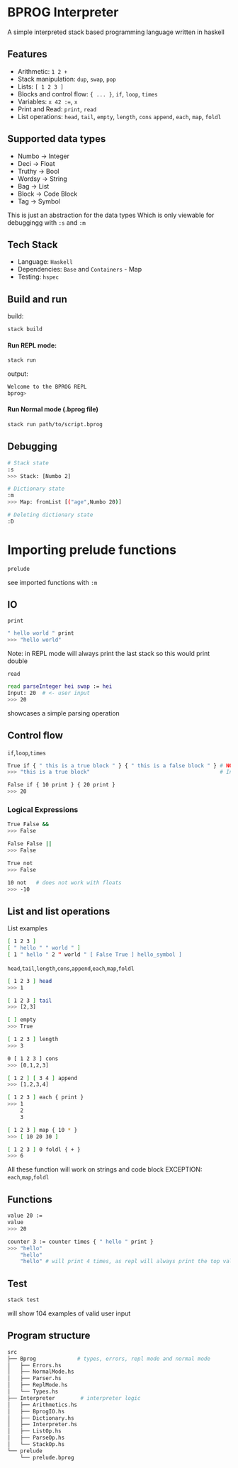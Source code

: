# BPROG Interpreter

A simple interpreted stack based programming language written in haskell

## Features
- Arithmetic: `1 2 +`
- Stack manipulation: `dup`, `swap`, `pop`
- Lists: `[ 1 2 3 ]`
- Blocks and control flow: `{ ... }`, `if`, `loop`, `times`
- Variables: `x 42 :=`, `x`
- Print and Read: `print`, `read`
- List operations: `head`, `tail`, `empty`, `length`, `cons` `append`, `each`, `map`, `foldl`

## Supported data types
- Numbo  -> Integer
- Deci   -> Float
- Truthy -> Bool
- Wordsy -> String
- Bag    -> List
- Block  -> Code Block
- Tag    -> Symbol

This is just an abstraction for the data types
Which is only viewable for debuggingg with `:s` and `:m`

## Tech Stack
- Language: `Haskell`
- Dependencies: `Base` and `Containers` - Map
- Testing: `hspec`

## Build and run
build:
```bash
stack build
```
#### Run REPL mode:
```bash
stack run
```
output:
```bash
Welcome to the BPROG REPL
bprog>
```
#### Run Normal mode (.bprog file)
```bash
stack run path/to/script.bprog
```
## Debugging
```bash
# Stack state
:s
>>> Stack: [Numbo 2]

# Dictionary state
:m
>>> Map: fromList [("age",Numbo 20)]

# Deleting dictionary state
:D
```
# Importing prelude functions
```bash
prelude
```
see imported functions with `:m`

## IO

`print`
```bash
" hello world " print
>>> "hello world"
```
Note: in REPL mode will always print the last stack
so this would print double

`read`
```bash
read parseInteger hei swap := hei
Input: 20  # <- user input
>>> 20
```
showcases a simple parsing operation

## Control flow
`if`,`loop`,`times`
```bash
True if { " this is a true block " } { " this is a false block " } # NOTE: this prints as its in REPL
>>> "this is a true block"                                         # In normal mode it will need a print statement

False if { 10 print } { 20 print }
>>> 20


```
### Logical Expressions
```bash
True False &&
>>> False

False False ||
>>> False

True not
>>> False

10 not   # does not work with floats
>>> -10
```
## List and list operations
List examples
```bash
[ 1 2 3 ]
[ " hello " " world " ]
[ 1 " hello " 2 " world " [ False True ] hello_symbol ]
```

`head`,`tail`,`length`,`cons`,`append`,`each`,`map`,`foldl`
```bash
[ 1 2 3 ] head
>>> 1

[ 1 2 3 ] tail
>>> [2,3]

[ ] empty
>>> True

[ 1 2 3 ] length
>>> 3

0 [ 1 2 3 ] cons
>>> [0,1,2,3]

[ 1 2 ] [ 3 4 ] append
>>> [1,2,3,4]

[ 1 2 3 ] each { print }
>>> 1
    2
    3

[ 1 2 3 ] map { 10 * }
>>> [ 10 20 30 ]

[ 1 2 3 ] 0 foldl { + }
>>> 6
```
All these function will work on strings and code block
EXCEPTION: `each`,`map`,`foldl`

## Functions
```bash
value 20 := 
value
>>> 20

counter 3 := counter times { " hello " print }
>>> "hello"
    "hello"
    "hello" # will print 4 times, as repl will always print the top value
```

## Test
```bash
stack test
```
will show 104 examples of valid user input

## Program structure
```bash
src
├── Bprog             # types, errors, repl mode and normal mode
│   ├── Errors.hs
│   ├── NormalMode.hs
│   ├── Parser.hs
│   ├── ReplMode.hs
│   └── Types.hs
├── Interpreter        # interpreter logic
│   ├── Arithmetics.hs
│   ├── BprogIO.hs
│   ├── Dictionary.hs
│   ├── Interpreter.hs
│   ├── ListOp.hs
│   ├── ParseOp.hs
│   └── StackOp.hs
└── prelude
    └── prelude.bprog
```


